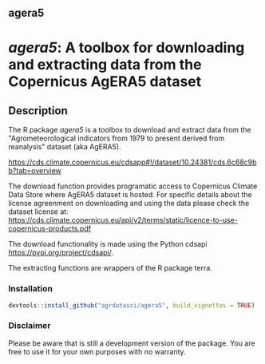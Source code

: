 ## agera5

# *agera5*: A toolbox for downloading and extracting data from the Copernicus AgERA5 dataset


## Description 

The R package *agera5* is a toolbox to download and extract data from the "Agrometeorological indicators from 1979 to present derived from reanalysis" dataset (aka AgERA5).

https://cds.climate.copernicus.eu/cdsapp#!/dataset/10.24381/cds.6c68c9bb?tab=overview

The download function provides programatic access to Copernicus Climate Data Store where AgERA5 dataset is hosted. For specific details about the license agreenment on downloading and using the data please check the dataset license at: 
https://cds.climate.copernicus.eu/api/v2/terms/static/licence-to-use-copernicus-products.pdf

The download functionality is made using the Python cdsapi https://pypi.org/project/cdsapi/.

The extracting functions are wrappers of the R package terra.

### Installation  
``` r
devtools::install_github("agrdatasci/agera5", build_vignettes = TRUE)
```

### Disclaimer
Please be aware that is still a development version of the package. You are free to use it for your own purposes with no warranty.

